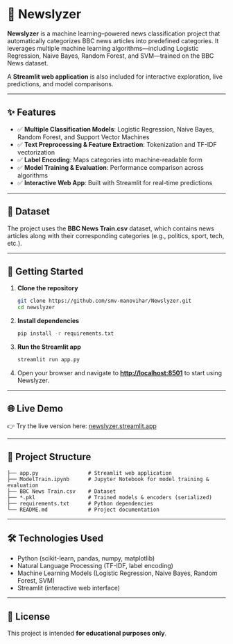 # 📰 Newslyzer

**Newslyzer** is a machine learning–powered news classification project that automatically categorizes BBC news articles into predefined categories. It leverages multiple machine learning algorithms—including Logistic Regression, Naive Bayes, Random Forest, and SVM—trained on the BBC News dataset.

A **Streamlit web application** is also included for interactive exploration, live predictions, and model comparisons.

---

## ✨ Features

- ✅ **Multiple Classification Models**: Logistic Regression, Naive Bayes, Random Forest, and Support Vector Machines
- ✅ **Text Preprocessing & Feature Extraction**: Tokenization and TF-IDF vectorization
- ✅ **Label Encoding**: Maps categories into machine-readable form
- ✅ **Model Training & Evaluation**: Performance comparison across algorithms
- ✅ **Interactive Web App**: Built with Streamlit for real-time predictions

---

## 📂 Dataset

The project uses the **BBC News Train.csv** dataset, which contains news articles along with their corresponding categories (e.g., politics, sport, tech, etc.).

---

## 🚀 Getting Started

1. **Clone the repository**

   ```bash
   git clone https://github.com/smv-manovihar/Newslyzer.git
   cd newslyzer
   ```

2. **Install dependencies**

   ```bash
   pip install -r requirements.txt
   ```

3. **Run the Streamlit app**

   ```bash
   streamlit run app.py
   ```

4. Open your browser and navigate to **[http://localhost:8501](http://localhost:8501)** to start using Newslyzer.

---

## 🌐 Live Demo

👉 Try the live version here: [newslyzer.streamlit.app](https://newslyzer.streamlit.app/)

---

## 📁 Project Structure

```
├── app.py                # Streamlit web application
├── ModelTrain.ipynb      # Jupyter Notebook for model training & evaluation
├── BBC News Train.csv    # Dataset
├── *.pkl                 # Trained models & encoders (serialized)
├── requirements.txt      # Python dependencies
└── README.md             # Project documentation
```

---

## 🛠️ Technologies Used

- Python (scikit-learn, pandas, numpy, matplotlib)
- Natural Language Processing (TF-IDF, label encoding)
- Machine Learning Models (Logistic Regression, Naive Bayes, Random Forest, SVM)
- Streamlit (interactive web interface)

---

## 📜 License

This project is intended **for educational purposes only**.
